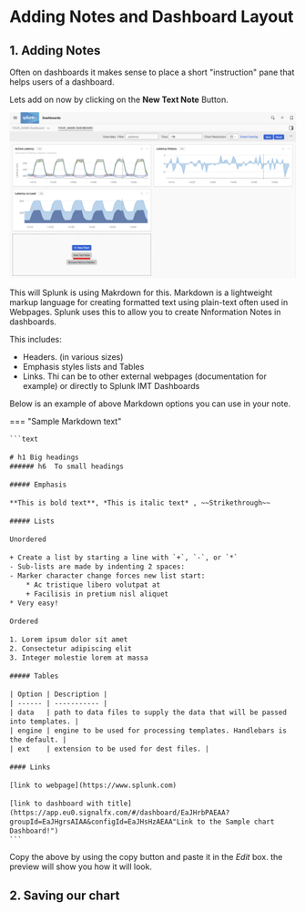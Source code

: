 # Adding Notes and Dashboard Layout
## 1. Adding Notes
Often on dashboards it makes sense to place a short "instruction" pane that 
helps users of a dashboard.

Lets add on now by clicking on the **New Text Note** Button.

![three charts](../images/dashboards/M-MoreCharts-10.png)
 
 This will 
Splunk is using  Makrdown for this.
Markdown is a lightweight markup language for creating formatted text using plain-text  often used in Webpages. Splunk uses this to allow you to create Nnformation Notes in dashboards.  

This includes:
* Headers. (in various sizes)
* Emphasis styles
 lists and Tables
* Links. Thi can be to other external webpages (documentation for example) or directly to Splunk IMT Dashboards

Below is an example of  above Markdown options you can use in your note.

=== "Sample Markdown text"

    ```text

    # h1 Big headings  
    ###### h6  To small headings

    ##### Emphasis

    **This is bold text**, *This is italic text* , ~~Strikethrough~~

    ##### Lists

    Unordered

    + Create a list by starting a line with `+`, `-`, or `*`
    - Sub-lists are made by indenting 2 spaces:
    - Marker character change forces new list start:
        * Ac tristique libero volutpat at
        + Facilisis in pretium nisl aliquet
    * Very easy!

    Ordered

    1. Lorem ipsum dolor sit amet
    2. Consectetur adipiscing elit
    3. Integer molestie lorem at massa

    ##### Tables

    | Option | Description |
    | ------ | ----------- |
    | data   | path to data files to supply the data that will be passed into templates. |
    | engine | engine to be used for processing templates. Handlebars is the default. |
    | ext    | extension to be used for dest files. |

    #### Links

    [link to webpage](https://www.splunk.com)

    [link to dashboard with title](https://app.eu0.signalfx.com/#/dashboard/EaJHrbPAEAA?groupId=EaJHgrsAIAA&configId=EaJHsHzAEAA"Link to the Sample chart Dashboard!")
    ```
Copy the above by using the copy button and paste it in the  *Edit* box.
the preview will show you how it will look. 

## 2. Saving our chart